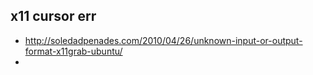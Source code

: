 
x11 cursor err
-----
- http://soledadpenades.com/2010/04/26/unknown-input-or-output-format-x11grab-ubuntu/
- 
